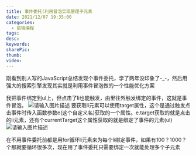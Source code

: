 ```yaml
---
title: 事件委托(利用冒泡实现管理子元素
date: 2021/12/07 19:35:00
categories: 
  - 前端编程
tags: 
desc: 
keywords: 
sharePic: 
thumb: 
video: 
---
```



刚看到别人写的JavaScript总结发现个事件委托，学了两年没印象了-_-，然后用强大的搜索引擎发现其实就是利用事件冒泡做的一个性能优化方案

我把事件绑定到ul上，但点击了li也能触发，由里往外触发绑定的事件，这就是事件冒泡。
![请输入图片描述][1]
要获取li元素可以使用target属性，这个是通过触发点击事件时传入函数参数e(这个自定义名)获取的一个属性。e.target获取的就是点击的li元素，还有个currentTarget这个属性获取的就是绑定了事件的元素(ul)
![请输入图片描述][2]

在不用事件委托前都是用for循环li元素来为每个li绑定事件，如果有100？1000？个那就要循环很多次，现在用了事件委托只需要绑定一次就能处理多个子元素

  [1]: https://p.qlogo.cn/hy_personal/3e28f14aa0516842d26cd9850b43c5893dc5435104d44e700850838f1b7dedb2/0.png
  [2]: https://p.qlogo.cn/hy_personal/3e28f14aa0516842d26cd9850b43c589b6154fa0912fb65d66bcaa2ed32c5502/0.png
